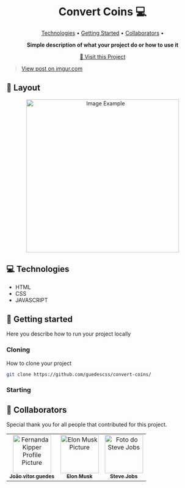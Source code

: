<h1 align="center" style="font-weight: bold;">Convert Coins 💻</h1>

<p align="center">
 <a href="#tech">Technologies</a> • 
 <a href="#started">Getting Started</a> • 
  <a href="#colab">Collaborators</a> •
</p>

<p align="center">
    <b>Simple description of what your project do or how to use it</b>
</p>

<p align="center">
     <a href="https://guedescss.github.io/convert-coins/">📱 Visit this Project</a>
 <blockquote class="imgur-embed-pub" lang="en" data-id="BShv3Qf"><a href="https://imgur.com/BShv3Qf">View post on imgur.com</a></blockquote><script async src="//s.imgur.com/min/embed.js" charset="utf-8"></script>
</p>

<h2 id="layout">🎨 Layout</h2>

<p align="center">
    <img src="https://i.imgur.com/BShv3Qf.png" alt="Image Example" width="400px">
</p>

<h2 id="technologies">💻 Technologies</h2>

- HTML
- CSS
- JAVASCRIPT

<h2 id="started">🚀 Getting started</h2>

Here you describe how to run your project locally

<h3>Cloning</h3>

How to clone your project

```bash
git clone https://github.com/guedescss/convert-coins/
```

<h3>Starting</h3>

<h2 id="colab">🤝 Collaborators</h2>

Special thank you for all people that contributed for this project.

<table>
  <tr>
    <td align="center">
      <a href="#">
        <img src="https://github.com/guedescss.png" width="100px;" alt="Fernanda Kipper Profile Picture"/><br>
        <sub>
          <b>João vitor guedes</b>
        </sub>
      </a>
    </td>
    <td align="center">
      <a href="#">
        <img src="https://t.ctcdn.com.br/n7eZ74KAcU3iYwnQ89-ul9txVxc=/400x400/smart/filters:format(webp)/i490769.jpeg" width="100px;" alt="Elon Musk Picture"/><br>
        <sub>
          <b>Elon Musk</b>
        </sub>
      </a>
    </td>
    <td align="center">
      <a href="#">
        <img src="https://miro.medium.com/max/360/0*1SkS3mSorArvY9kS.jpg" width="100px;" alt="Foto do Steve Jobs"/><br>
        <sub>
          <b>Steve Jobs</b>
        </sub>
      </a>
    </td>
  </tr>
</table>



